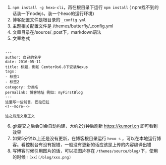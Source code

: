 1. `npm install -g hexo-cli`，再在根目录下运行 `npm install`  ( npm找不到的话装一下nodejs，装一个hexo的运行环境)
2. 博客配置文件是根目录的 `_config.yml`
3. 主题相关配置文件是 /themes/butterfly/_config.yml
4. 文章目录在/source/_post下，markdown语法
5. 文章格式
```

---
author: 自己的名字
date: 2016-05-11
title: 标题，例如 CenterOs6.8下安装Nexus
tags:
- 标签1
- 标签2
category: 分类名
permalink: 博客地址 例如: myFirstBlog
---
这里写一些前言，巴拉巴拉
<!--more-->

这之后是文章正文

```


6. git提交之后会CI会自动构建，大约2分钟后刷新  https://kumori.cn 即可看到效果
7. 如果5分钟以上还是没有更新，在博客根目录运行 `hexo s` ，可以在本地运行博客。看控制台有没有报错，一般没有更新的话应该是上传的内容编译出错
8. 写博客时候引用图片的话，可以把图片存在 `/themes/source/blog/`下，使用的时候 `![xx](/blog/xxx.png)`
